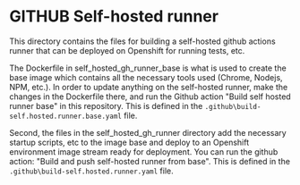 # GITHUB Self-hosted runner

This directory contains the files for building a self-hosted github actions runner that can be deployed
on Openshift for running tests, etc.

The Dockerfile in self_hosted_gh_runner_base is what is used to create the base image which contains all
the necessary tools used (Chrome, Nodejs, NPM, etc.). In order to update anything on the self-hosted runner,
make the changes in the Dockerfile there, and run the Github action "Build self hosted runner base" in this repository. This is defined in the `.github\build-self.hosted.runner.base.yaml` file.

Second, the files in the self_hosted_gh_runner directory add the necessary startup scripts, etc to the image base and deploy to an Openshift environment image stream ready for deployment. You can run the github action: "Build and push self-hosted runner from base". This is defined in the `.github\build-self.hosted.runner.yaml` file.
